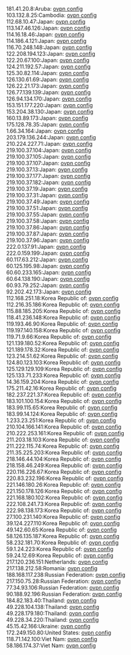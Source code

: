 181.41.20.8:Aruba: [ovpn config](vpn/181_41_20_8.ovpn)  
103.132.8.25:Cambodia: [ovpn config](vpn/103_132_8_25.ovpn)  
112.68.10.47:Japan: [ovpn config](vpn/112_68_10_47.ovpn)  
113.147.46.126:Japan: [ovpn config](vpn/113_147_46_126.ovpn)  
114.16.18.46:Japan: [ovpn config](vpn/114_16_18_46.ovpn)  
114.186.4.121:Japan: [ovpn config](vpn/114_186_4_121.ovpn)  
116.70.248.148:Japan: [ovpn config](vpn/116_70_248_148.ovpn)  
122.208.194.123:Japan: [ovpn config](vpn/122_208_194_123.ovpn)  
122.20.67.100:Japan: [ovpn config](vpn/122_20_67_100.ovpn)  
124.211.192.57:Japan: [ovpn config](vpn/124_211_192_57.ovpn)  
125.30.82.114:Japan: [ovpn config](vpn/125_30_82_114.ovpn)  
126.130.61.69:Japan: [ovpn config](vpn/126_130_61_69.ovpn)  
126.22.21.173:Japan: [ovpn config](vpn/126_22_21_173.ovpn)  
126.77.139.139:Japan: [ovpn config](vpn/126_77_139_139.ovpn)  
126.94.134.170:Japan: [ovpn config](vpn/126_94_134_170.ovpn)  
153.151.177.220:Japan: [ovpn config](vpn/153_151_177_220.ovpn)  
153.204.38.130:Japan: [ovpn config](vpn/153_204_38_130.ovpn)  
160.13.89.173:Japan: [ovpn config](vpn/160_13_89_173.ovpn)  
175.128.78.35:Japan: [ovpn config](vpn/175_128_78_35.ovpn)  
1.66.34.164:Japan: [ovpn config](vpn/1_66_34_164.ovpn)  
203.179.136.244:Japan: [ovpn config](vpn/203_179_136_244.ovpn)  
210.224.227.71:Japan: [ovpn config](vpn/210_224_227_71.ovpn)  
219.100.37.104:Japan: [ovpn config](vpn/219_100_37_104.ovpn)  
219.100.37.105:Japan: [ovpn config](vpn/219_100_37_105.ovpn)  
219.100.37.107:Japan: [ovpn config](vpn/219_100_37_107.ovpn)  
219.100.37.13:Japan: [ovpn config](vpn/219_100_37_13.ovpn)  
219.100.37.177:Japan: [ovpn config](vpn/219_100_37_177.ovpn)  
219.100.37.182:Japan: [ovpn config](vpn/219_100_37_182.ovpn)  
219.100.37.19:Japan: [ovpn config](vpn/219_100_37_19.ovpn)  
219.100.37.31:Japan: [ovpn config](vpn/219_100_37_31.ovpn)  
219.100.37.49:Japan: [ovpn config](vpn/219_100_37_49.ovpn)  
219.100.37.51:Japan: [ovpn config](vpn/219_100_37_51.ovpn)  
219.100.37.55:Japan: [ovpn config](vpn/219_100_37_55.ovpn)  
219.100.37.58:Japan: [ovpn config](vpn/219_100_37_58.ovpn)  
219.100.37.86:Japan: [ovpn config](vpn/219_100_37_86.ovpn)  
219.100.37.87:Japan: [ovpn config](vpn/219_100_37_87.ovpn)  
219.100.37.96:Japan: [ovpn config](vpn/219_100_37_96.ovpn)  
222.0.137.91:Japan: [ovpn config](vpn/222_0_137_91.ovpn)  
222.0.159.199:Japan: [ovpn config](vpn/222_0_159_199.ovpn)  
60.117.63.212:Japan: [ovpn config](vpn/60_117_63_212.ovpn)  
60.125.195.98:Japan: [ovpn config](vpn/60_125_195_98.ovpn)  
60.60.233.165:Japan: [ovpn config](vpn/60_60_233_165.ovpn)  
60.64.138.190:Japan: [ovpn config](vpn/60_64_138_190.ovpn)  
60.93.79.252:Japan: [ovpn config](vpn/60_93_79_252.ovpn)  
92.202.42.173:Japan: [ovpn config](vpn/92_202_42_173.ovpn)  
112.168.251.18:Korea Republic of: [ovpn config](vpn/112_168_251_18.ovpn)  
112.216.35.186:Korea Republic of: [ovpn config](vpn/112_216_35_186.ovpn)  
115.88.185.205:Korea Republic of: [ovpn config](vpn/115_88_185_205.ovpn)  
118.41.236.148:Korea Republic of: [ovpn config](vpn/118_41_236_148.ovpn)  
119.193.46.90:Korea Republic of: [ovpn config](vpn/119_193_46_90.ovpn)  
119.197.140.158:Korea Republic of: [ovpn config](vpn/119_197_140_158.ovpn)  
119.71.9.66:Korea Republic of: [ovpn config](vpn/119_71_9_66.ovpn)  
121.139.180.52:Korea Republic of: [ovpn config](vpn/121_139_180_52.ovpn)  
121.189.178.32:Korea Republic of: [ovpn config](vpn/121_189_178_32.ovpn)  
123.214.51.62:Korea Republic of: [ovpn config](vpn/123_214_51_62.ovpn)  
124.80.123.103:Korea Republic of: [ovpn config](vpn/124_80_123_103.ovpn)  
125.129.129.109:Korea Republic of: [ovpn config](vpn/125_129_129_109.ovpn)  
125.133.71.233:Korea Republic of: [ovpn config](vpn/125_133_71_233.ovpn)  
14.36.159.204:Korea Republic of: [ovpn config](vpn/14_36_159_204.ovpn)  
175.211.42.16:Korea Republic of: [ovpn config](vpn/175_211_42_16.ovpn)  
182.237.221.37:Korea Republic of: [ovpn config](vpn/182_237_221_37.ovpn)  
183.101.100.154:Korea Republic of: [ovpn config](vpn/183_101_100_154.ovpn)  
183.99.115.65:Korea Republic of: [ovpn config](vpn/183_99_115_65.ovpn)  
183.99.14.124:Korea Republic of: [ovpn config](vpn/183_99_14_124.ovpn)  
1.233.23.251:Korea Republic of: [ovpn config](vpn/1_233_23_251.ovpn)  
210.104.166.141:Korea Republic of: [ovpn config](vpn/210_104_166_141.ovpn)  
210.222.253.161:Korea Republic of: [ovpn config](vpn/210_222_253_161.ovpn)  
211.203.18.103:Korea Republic of: [ovpn config](vpn/211_203_18_103.ovpn)  
211.222.115.74:Korea Republic of: [ovpn config](vpn/211_222_115_74.ovpn)  
211.35.225.203:Korea Republic of: [ovpn config](vpn/211_35_225_203.ovpn)  
218.146.44.104:Korea Republic of: [ovpn config](vpn/218_146_44_104.ovpn)  
218.158.46.249:Korea Republic of: [ovpn config](vpn/218_158_46_249.ovpn)  
220.116.226.67:Korea Republic of: [ovpn config](vpn/220_116_226_67.ovpn)  
220.83.232.196:Korea Republic of: [ovpn config](vpn/220_83_232_196.ovpn)  
221.146.180.26:Korea Republic of: [ovpn config](vpn/221_146_180_26.ovpn)  
221.150.178.126:Korea Republic of: [ovpn config](vpn/221_150_178_126.ovpn)  
221.168.180.102:Korea Republic of: [ovpn config](vpn/221_168_180_102.ovpn)  
222.108.241.73:Korea Republic of: [ovpn config](vpn/222_108_241_73.ovpn)  
222.98.138.173:Korea Republic of: [ovpn config](vpn/222_98_138_173.ovpn)  
27.100.231.140:Korea Republic of: [ovpn config](vpn/27_100_231_140.ovpn)  
39.124.227.110:Korea Republic of: [ovpn config](vpn/39_124_227_110.ovpn)  
49.142.60.65:Korea Republic of: [ovpn config](vpn/49_142_60_65.ovpn)  
58.126.135.187:Korea Republic of: [ovpn config](vpn/58_126_135_187.ovpn)  
58.232.181.70:Korea Republic of: [ovpn config](vpn/58_232_181_70.ovpn)  
59.1.24.223:Korea Republic of: [ovpn config](vpn/59_1_24_223.ovpn)  
59.24.12.69:Korea Republic of: [ovpn config](vpn/59_24_12_69.ovpn)  
217.120.236.151:Netherlands: [ovpn config](vpn/217_120_236_151.ovpn)  
217.138.212.58:Romania: [ovpn config](vpn/217_138_212_58.ovpn)  
188.168.117.238:Russian Federation: [ovpn config](vpn/188_168_117_238.ovpn)  
217.150.75.28:Russian Federation: [ovpn config](vpn/217_150_75_28.ovpn)  
77.34.93.106:Russian Federation: [ovpn config](vpn/77_34_93_106.ovpn)  
90.188.92.196:Russian Federation: [ovpn config](vpn/90_188_92_196.ovpn)  
184.82.183.40:Thailand: [ovpn config](vpn/184_82_183_40.ovpn)  
49.228.104.138:Thailand: [ovpn config](vpn/49_228_104_138.ovpn)  
49.228.179.180:Thailand: [ovpn config](vpn/49_228_179_180.ovpn)  
49.228.34.220:Thailand: [ovpn config](vpn/49_228_34_220.ovpn)  
45.15.42.166:Ukraine: [ovpn config](vpn/45_15_42_166.ovpn)  
172.249.150.80:United States: [ovpn config](vpn/172_249_150_80.ovpn)  
118.71.142.100:Viet Nam: [ovpn config](vpn/118_71_142_100.ovpn)  
58.186.174.37:Viet Nam: [ovpn config](vpn/58_186_174_37.ovpn)  
